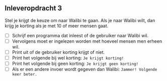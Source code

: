 ## Inleveropdracht 3
Stel je krijgt de keuze om naar Walibi te gaan.
Als je naar Walibi wilt, dan krijg je korting als je met 10 of meer mensen gaat.

- [ ] Schrijf een programma dat inleest of de gebruiker naar Walibi wil.
- [ ] Vervolgens moet er ingelezen worden met hoeveel mensen men erheen wil.
- [ ] Print uit of de gebruiker korting krijgt of niet.
- [ ] Print het volgende bij wel korting: ```Je krijgt korting!```
- [ ] Print het volgende bij geen korting: ```Je krijgt geen korting!```
- [ ] Als er een andere invoer wordt gegeven dan Walibi: ```Jammer! Volgende keer beter.```
